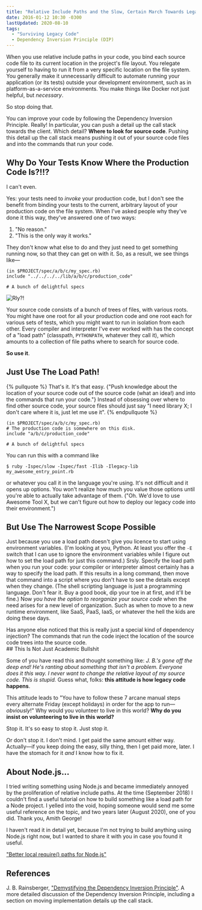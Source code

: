 ```yaml
---
title: "Relative Include Paths and the Slow, Certain March Towards Legacy Code"
date: 2016-01-12 10:30 -0300
lastUpdated: 2020-08-10
tags:
  - "Surviving Legacy Code"
  - Dependency Inversion Principle (DIP)
---
```

When you use relative include paths in your code, you bind each source code file to its current location in the project's file layout. You relegate yourself to having to run it from a very specific location on the file system. You generally make it unnecessarily difficult to automate running your application (or its tests) outside your development environment, such as in platform-as-a-service environments. You make things like Docker not just helpful, but _necessary_.

So stop doing that.

You can improve your code by following the Dependency Inversion Principle. Really! In particular, you can push a detail up the call stack towards the client. Which detail? **Where to look for source code**. Pushing this detail up the call stack means pushing it out of your source code files and into the commands that run your code.

## Why Do Your Tests Know Where the Production Code Is?!!?

I can't even.

Yes: your tests need to _invoke_ your production code, but I don't see the benefit from binding your tests to the current, arbitrary layout of your production code on the file system. When I've asked people why they've done it this way, they've answered one of two ways:

1. "No reason."
1. "This is the only way it works."

They don't know what else to do and they just need to get something running now, so that they can get on with it. So, as a result, we see things like&mdash;

```
(in $PROJECT/spec/a/b/c/my_spec.rb)
include "../../../../lib/a/b/c/production_code"

# A bunch of delightful specs
```

![Rly?!](//images.jbrains.ca/disapproving-quincy-300w.jpg)

Your source code consists of a bunch of trees of files, with various roots. You might have one root for all your production code and one root each for various sets of tests, which you might want to run in isolation from each other. Every compiler and interpreter I've ever worked with has the concept of a "load path" (classpath, `PYTHONPATH`, whatever they call it), which amounts to a collection of file paths where to search for source code.

**So use it**.

## Just Use The Load Path!

{% pullquote %}
That's it. It's that easy. {"Push knowledge about the location of your source code out of the source code (what an idea!) and into the commands that run your code."} Instead of obsessing over where to find other source code, your source files should just say "I need library X; I don't care where it is, just let me use it".
{% endpullquote %}

```
(in $PROJECT/spec/a/b/c/my_spec.rb)
# The production code is somewhere on this disk.
include "a/b/c/production_code"

# A bunch of delightful specs
```

You can run this with a command like

```
$ ruby -Ispec/slow -Ispec/fast -Ilib -Ilegacy-lib my_awesome_entry_point.rb
```

or whatever you call it in the language you're using. It's not difficult and it opens up options. You won't realize how much you value those options until you're able to actually take advantage of them. ("Oh. We'd love to use Awesome Tool X, but we can't figure out how to deploy our legacy code into their environment.")

## But Use The Narrowest Scope Possible

Just because you use a load path doesn't give you licence to start using environment variables. (I'm looking at you, Python. At least you offer the `-E` switch that I can use to ignore the environment variables while I figure out how to set the load path for just this command.) Srsly. Specify the load path when you run your code: your compiler or interpreter almost certainly has a way to specify the load path. If this results in a long command, then move that command into a script where you don't have to see the details except when they change. (The shell scripting language is just a programming language. Don't fear it. Buy a good book, dip your toe in at first, and it'll be fine.) Now _you have the option to reorganize your source code_ when the need arises for a new level of organization. Such as when to move to a new runtime environment, like SaaS, PaaS, IaaS, or whatever the hell the kids are doing these days.

<aside class="aside">Has anyone else noticed that this is really just a special kind of dependency injection? The commands that run the code inject the location of the source code trees into the source code.</aside>
## This Is Not Just Academic Bullshit

Some of you have read this and thought something like: _J. B.'s gone off the deep end! He's ranting about something that isn't a problem. Everyone does it this way. I never want to change the relative layout of my source code. This is stupid._ Guess what, folks: **this attitude is how legacy code happens**.

This attitude leads to "You have to follow these 7 arcane manual steps every alternate Friday (except holidays) in order for the app to run&mdash;_obviously_!" Why would you volunteer to live in this world? **Why do you insist on volunteering to live in this world?**

Stop it. It's so easy to stop it. Just stop it.

Or don't stop it. I don't mind. I get paid the same amount either way. Actually&mdash;if you keep doing the easy, silly thing, then I get paid more, later. I have the stomach for it _and_ I know how to fix it.

##  About Node.js...

I tried writing something using Node.js and became immediately annoyed by the proliferation of relative include paths. At the time (September 2018) I couldn't find a useful tutorial on how to build something like a load path for a Node project. I yelled into the void, hoping someone would send me some useful reference on the topic, and two years later (August 2020), one of you did. Thank you, Amith George!

I haven't read it in detail yet, because I'm not trying to build anything using Node.js right now, but I wanted to share it with you in case you found it useful.

["Better local require() paths for Node.js"](https://gist.github.com/branneman/8048520#better-local-require-paths-for-nodejs)

## References

J. B. Rainsberger, ["Demystifying the Dependency Inversion Principle"](//blog.thecodewhisperer.com/2013/01/29/consequences-of-dependency-inversion-principle/). A more detailed discussion of the Dependency Inversion Principle, including a section on moving implementation details up the call stack.

